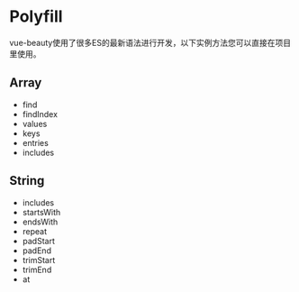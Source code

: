 # Polyfill
vue-beauty使用了很多ES的最新语法进行开发，以下实例方法您可以直接在项目里使用。
## Array
- find
- findIndex
- values
- keys
- entries
- includes
## String
- includes
- startsWith
- endsWith
- repeat
- padStart
- padEnd
- trimStart
- trimEnd
- at